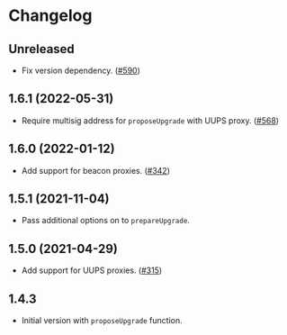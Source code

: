 # Changelog

## Unreleased

- Fix version dependency. ([#590](https://github.com/OpenZeppelin/openzeppelin-upgrades/pull/590))

## 1.6.1 (2022-05-31)

- Require multisig address for `proposeUpgrade` with UUPS proxy. ([#568](https://github.com/OpenZeppelin/openzeppelin-upgrades/pull/568))

## 1.6.0 (2022-01-12)

- Add support for beacon proxies. ([#342](https://github.com/OpenZeppelin/openzeppelin-upgrades/issues/342))

## 1.5.1 (2021-11-04)

- Pass additional options on to `prepareUpgrade`.

## 1.5.0 (2021-04-29)

- Add support for UUPS proxies. ([#315](https://github.com/OpenZeppelin/openzeppelin-upgrades/pull/315))

## 1.4.3

- Initial version with `proposeUpgrade` function.
